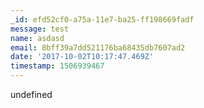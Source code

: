 ```yaml
---
_id: efd52cf0-a75a-11e7-ba25-ff198669fadf
message: test
name: asdasd
email: 8bff39a7dd521176ba68435db7607ad2
date: '2017-10-02T10:17:47.469Z'
timestamp: 1506939467
---
```

undefined
